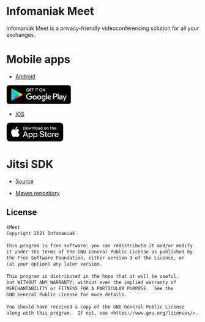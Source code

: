 # Infomaniak Meet

Infomaniak Meet is a privacy-friendly videoconferencing solution for all your exchanges.

# Mobile apps

* [Android](https://github.com/Infomaniak/android-infomaniak-meet)

[<img src="img/google-play-badge.png" height="50">](https://play.google.com/store/apps/details?id=com.infomaniak.meet)

* [iOS](https://github.com/Infomaniak/ios-infomaniak-meet)

[<img src="img/appstore-badge.png" height="50">](https://itunes.apple.com/us/app/infomaniak-meet/id1505940319)

# Jitsi SDK

* [Source](https://github.com/Infomaniak/jitsi-meet/tree/infomaniak/android)

* [Maven repository](https://github.com/Infomaniak/jitsi-maven-repository)

## License

	kMeet
    Copyright 2021 Infomaniak

    This program is free software: you can redistribute it and/or modify
    it under the terms of the GNU General Public License as published by
    the Free Software Foundation, either version 3 of the License, or
    (at your option) any later version.

    This program is distributed in the hope that it will be useful,
    but WITHOUT ANY WARRANTY; without even the implied warranty of
    MERCHANTABILITY or FITNESS FOR A PARTICULAR PURPOSE.  See the
    GNU General Public License for more details.

    You should have received a copy of the GNU General Public License
    along with this program.  If not, see <https://www.gnu.org/licenses/>.